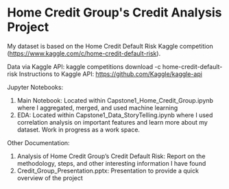 # Home Credit Group's Credit Analysis Project

My dataset is based on the Home Credit Default Risk Kaggle competition (https://www.kaggle.com/c/home-credit-default-risk). 

Data via Kaggle API: kaggle competitions download -c home-credit-default-risk 
Instructions to Kaggle API: https://github.com/Kaggle/kaggle-api 

Jupyter Notebooks: 
  1. Main Notebook: Located within Capstone1_Home_Credit_Group.ipynb where I aggregated, merged, and used machine learning
  2. EDA: Located within Capstone1_Data_StoryTelling.ipynb where I used correlation analysis on important features and learn more about my dataset. Work in progress as a work space.
  
Other Documentation:
  1. Analysis of Home Credit Group’s Credit Default Risk: Report on the methodology, steps, and other interesting information I have found
  2. Credit_Group_Presentation.pptx: Presentation to provide a quick overview of the project
